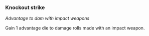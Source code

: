 
### Knockout strike

_Advantage to dam with impact weapons_

Gain 1 advantage die to damage rolls made with an impact weapon.
